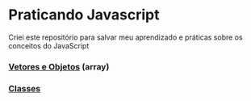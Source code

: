 # Praticando Javascript
 Criei este repositório para salvar meu aprendizado e práticas sobre os conceitos do JavaScript

### <a href="https://github.com/gmdot/Praticando-Javascript/tree/main/vetores_objetos">Vetores e Objetos</a> (array)

### <a href="https://github.com/gmdot/Praticando-Javascript/tree/main/classes_js">Classes</a>
